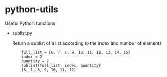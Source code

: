 # python-utils
Useful Python functions

* sublist.py

    Return a sublist of a list according to the index and number of elements

    ```shell
        full_list = [6, 7, 8, 9, 10, 11, 12, 13, 14, 15]
        index = 2
        quantity = 7
        sublist(full_list, index, quantity)
        [6, 7, 8, 9, 10, 11, 12]
    ```
